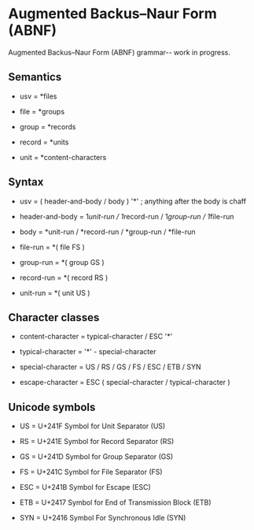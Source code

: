 # Augmented Backus–Naur Form (ABNF)

Augmented Backus–Naur Form (ABNF) grammar-- work in progress.


## Semantics

* usv = *files

* file = *groups

* group = *records

* record = *units

* unit = *content-characters


## Syntax

* usv = ( header-and-body / body ) '*' ; anything after the body is chaff

* header-and-body = 1*unit-run / 1*record-run / 1*group-run / 1*file-run

* body = *unit-run / *record-run / *group-run / *file-run

* file-run = *( file FS )

* group-run = *( group GS )

* record-run = *( record RS )

* unit-run = *( unit US )


## Character classes

* content-character = typical-character / ESC '*'

* typical-character = '*' - special-character

* special-character = US / RS / GS / FS / ESC / ETB / SYN

* escape-character = ESC ( special-character / typical-character )


## Unicode symbols

* US = U+241F Symbol for Unit Separator (US)

* RS = U+241E Symbol for Record Separator (RS)

* GS = U+241D Symbol for Group Separator (GS)

* FS = U+241C Symbol for File Separator (FS)

* ESC = U+241B Symbol for Escape (ESC)

* ETB = U+2417 Symbol for End of Transmission Block (ETB)

* SYN = U+2416 Symbol For Synchronous Idle (SYN)
